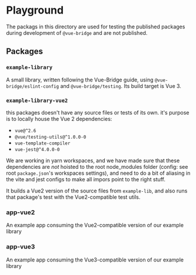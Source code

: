 # Playground

The packags in this directory are used for testing the published packages during development of `@vue-bridge` and are not published.

## Packages

### `example-library`

A small library, written following the Vue-Bridge guide, using `@vue-bridge/eslint-config` and `@vue-bridge/testing`. Its build target is Vue 3.

### `example-library-vue2`

this packages doesn't have any source files or tests of its own. it's purpose is to locally house the Vue 2 dependencies:

* `vue@^2.6`
* `@vue/testing-utils@^1.0.0-0`
* `vue-template-compiler`
* `vue-jest@^4.0.0-0`

We are working in yarn workspaces, and we have made sure that these dependencies are _not_ hoisted to the root node_modules folder (config: see root `package.json`'s workspaces settings), and need to do a bit of aliasing in the vite and jest configs to make all impors point to the right stuff.

It builds a Vue2 version of the source files from `example-lib`, and also runs that package's test with the Vue2-compatible test utils.

### app-vue2

An example app consuming the Vue2-compatible version of our example library

### app-vue3

An example app consuming the Vue3-compatible version of our example library